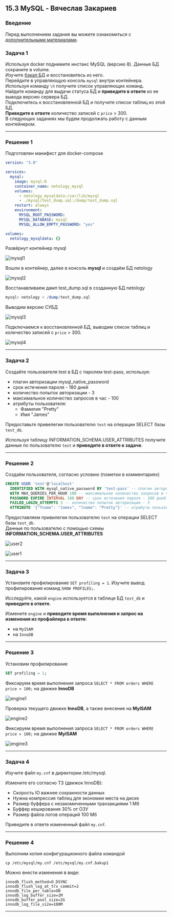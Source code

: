 ## 15.3 MySQL - Вячеслав Закариев

### Введение

Перед выполнением задания вы можете ознакомиться с 
[дополнительными материалами](https://github.com/netology-code/virt-homeworks/tree/master/additional/README.md).

### Задача 1

Используя docker поднимите инстанс MySQL (версию 8). Данные БД сохраните в volume. \
Изучите [бэкап БД](https://github.com/netology-code/virt-homeworks/tree/master/06-db-03-mysql/test_data) и восстановитесь из него. \
Перейдите в управляющую консоль `mysql` внутри контейнера. \
Используя команду `\h` получите список управляющих команд. \
Найдите команду для выдачи статуса БД и **приведите в ответе** из ее вывода версию сервера БД. \
Подключитесь к восстановленной БД и получите список таблиц из этой БД. \
**Приведите в ответе** количество записей с `price` > 300. \
В следующих заданиях мы будем продолжать работу с данным контейнером.

---

### Решение 1

Подготовлен манифест для docker-compose

```yaml
version: "3.8"

services:
  mysql:
    image: mysql:8
    container_name: netology_mysql
    volumes:
      - netology_mysqldata:/var/lib/mysql
      - ./mysql/test_dump.sql:/dump/test_dump.sql
    restart: always
    environment:
      MYSQL_ROOT_PASSWORD:
      MYSQL_DATABASE: mysql
      MYSQL_ALLOW_EMPTY_PASSWORD: "yes"

volumes:
  netology_mysqldata: {}
```
Развёрнут контейнер mysql

![mysql1](https://github.com/SlavaZakariev/netology/blob/27be6715466ac026772448fb496145f7342f7d1c/db-devops/15.3_mysql/resources/mysql_1.1.jpg)

Вошли в контейнер, далее в консоль **mysql** и создаём БД netology

![mysql2](https://github.com/SlavaZakariev/netology/blob/27be6715466ac026772448fb496145f7342f7d1c/db-devops/15.3_mysql/resources/mysql_1.2.jpg)

Восстанавливаем дамп test_dump.sql в созданную БД netology

```sql
mysql> netology < /dump/test_dump.sql
```
Выводим версию СУБД

![mysql3](https://github.com/SlavaZakariev/netology/blob/27be6715466ac026772448fb496145f7342f7d1c/db-devops/15.3_mysql/resources/mysql_1.3.jpg)

Подключаемся к восстановленной БД, выводим список таблиц и количество записей с `price` > 300.

![mysql4](https://github.com/SlavaZakariev/netology/blob/0e7bcf97b2b5b4817246edcdf97e01e8a0028c18/db-devops/15.3_mysql/resources/mysql_1.4.jpg)

---

### Задача 2

Создайте пользователя test в БД c паролем test-pass, используя:
- плагин авторизации mysql_native_password
- срок истечения пароля - 180 дней 
- количество попыток авторизации - 3 
- максимальное количество запросов в час - 100
- атрибуты пользователя:
    - Фамилия "Pretty"
    - Имя "James"

Предоставьте привелегии пользователю `test` на операции SELECT базы `test_db`.
    
Используя таблицу INFORMATION_SCHEMA.USER_ATTRIBUTES получите данные по пользователю `test` и 
**приведите в ответе к задаче**.

---

### Решение 2

Создаём пользователя, согласно условию (пометки в комментариях)

```sql
CREATE USER 'test'@'localhost'
  IDENTIFIED WITH mysql_native_password BY 'test-pass' -- плагин авторизации mysql_native_password
  WITH MAX_QUERIES_PER_HOUR 100 -- максимальное количество запросов в час - 100
  PASSWORD EXPIRE INTERVAL 180 DAY -- срок истечения пароля - 180 дней
  FAILED_LOGIN_ATTEMPTS 3 -- количество попыток авторизации - 3
  ATTRIBUTE '{"fname": "James", "lname": "Pretty"}' -- атрибуты пользователя;
```

Предоставляем привилегии пользователю `test` на операции SELECT базы `test_db`. \
Данные по пользователю с помощью схемы **INFORMATION_SCHEMA.USER_ATTRIBUTES**

![user2](https://github.com/SlavaZakariev/netology/blob/e403fea16a867a792d39efcf50fb6dd73f402864/db-devops/15.3_mysql/resources/mysql_2.2.jpg)

![user1](https://github.com/SlavaZakariev/netology/blob/e403fea16a867a792d39efcf50fb6dd73f402864/db-devops/15.3_mysql/resources/mysql_2.1.jpg)

---

### Задача 3

Установите профилирование `SET profiling = 1`.
Изучите вывод профилирования команд `SHOW PROFILES;`.

Исследуйте, какой `engine` используется в таблице БД `test_db` и **приведите в ответе**.

Измените `engine` и **приведите время выполнения и запрос на изменения из профайлера в ответе**:
- на `MyISAM`
- на `InnoDB`

---

### Решение 3

Установим профилирование

```sql
SET profiling = 1;
```

Фиксируем время выполнения запроса `SELECT * FROM orders WHERE price > 100;` на движке **InnoDB**

![engine1](https://github.com/SlavaZakariev/netology/blob/478da854dcf4f2c5a7eae5d8c81dcf5d9083d57b/db-devops/15.3_mysql/resources/mysql_3.1.jpg)

Проверка текущего движке **InnoDB**, а также внесение на **MyISAM**

![engine2](https://github.com/SlavaZakariev/netology/blob/478da854dcf4f2c5a7eae5d8c81dcf5d9083d57b/db-devops/15.3_mysql/resources/mysql_3.2.jpg)

Фиксируем время выполнения запроса `SELECT * FROM orders WHERE price > 100;` на движке **MyISAM**

![engine3](https://github.com/SlavaZakariev/netology/blob/478da854dcf4f2c5a7eae5d8c81dcf5d9083d57b/db-devops/15.3_mysql/resources/mysql_3.3.jpg)

---

### Задача 4 

Изучите файл `my.cnf` в директории /etc/mysql.

Измените его согласно ТЗ (движок InnoDB):
- Скорость IO важнее сохранности данных
- Нужна компрессия таблиц для экономии места на диске
- Размер буффера с незакомиченными транзакциями 1 Мб
- Буффер кеширования 30% от ОЗУ
- Размер файла логов операций 100 Мб

Приведите в ответе измененный файл `my.cnf`.

---

### Решение 4

Выполним копия конфигурационного файла командой

```
cp /etc/mysql/my.cnf /etc/mysql/my.cnf.bakup1
```

Можно внести изменения в виде:

```
innodb_flush_method=O_DSYNC
innodb_flush_log_at_trx_commit=2
innodb_file_per_table=ON
innodb_log_buffer_size=1M
innodb_buffer_pool_size=2G
innodb_log_file_size=100M
```

---
